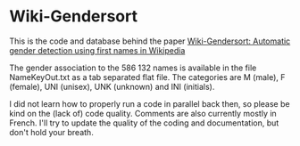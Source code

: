 # Wiki-Gendersort

This is the code and database behind the paper [Wiki-Gendersort: Automatic gender detection using first names in Wikipedia](https://osf.io/preprints/socarxiv/ezw7p/)

The gender association to the 586 132 names is available in the file NameKeyOut.txt as a tab separated flat file. The categories are M (male), F (female), UNI (unisex), UNK (unknown) and INI (initials).

I did not learn how to properly run a code in parallel back then, so please be kind on the (lack of) code quality. Comments are also currently mostly in French. I'll try to update the quality of the coding and documentation, but don't hold your breath.
